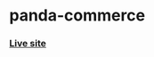 # panda-commerce

### [Live site](https://iftekharul152811.github.io/practice-04-panda-commerce-bootstrap/)
